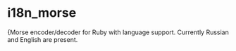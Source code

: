 i18n_morse
==========

{Morse encoder/decoder for Ruby with language support. Currently Russian and English are present.
